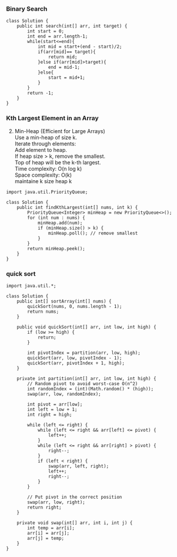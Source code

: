 ### Binary Search
```
class Solution {
    public int search(int[] arr, int target) {
        int start = 0;
        int end = arr.length-1;
        while(start<=end){
            int mid = start+(end - start)/2;
            if(arr[mid]== target){
                return mid;
            }else if(arr[mid]>target){
                end = mid-1;
            }else{
                start = mid+1;
            }
        }
        return -1;
    }
}
```
###  Kth Largest Element in an Array
2. Min-Heap (Efficient for Large Arrays)\
Use a min-heap of size k.\
Iterate through elements:\
Add element to heap.\
If heap size > k, remove the smallest.\
Top of heap will be the k-th largest.\
Time complexity: O(n log k)\
Space complexity: O(k)\
maintaine k size heap k
```
import java.util.PriorityQueue;

class Solution {
    public int findKthLargest(int[] nums, int k) {
        PriorityQueue<Integer> minHeap = new PriorityQueue<>();
        for (int num : nums) {
            minHeap.add(num);
            if (minHeap.size() > k) {
                minHeap.poll(); // remove smallest
            }
        }
        return minHeap.peek();
    }
}
```

###

### quick sort
```
import java.util.*;

class Solution {
    public int[] sortArray(int[] nums) {
        quickSort(nums, 0, nums.length - 1);
        return nums;
    }

    public void quickSort(int[] arr, int low, int high) {
        if (low >= high) {
            return;
        }

        int pivotIndex = partition(arr, low, high);
        quickSort(arr, low, pivotIndex - 1);
        quickSort(arr, pivotIndex + 1, high);
    }

    private int partition(int[] arr, int low, int high) {
        // Random pivot to avoid worst-case O(n^2)
        int randomIndex = (int)(Math.random() * (high));
        swap(arr, low, randomIndex);

        int pivot = arr[low];
        int left = low + 1;
        int right = high;

        while (left <= right) {
            while (left <= right && arr[left] <= pivot) {
                left++;
            }
            while (left <= right && arr[right] > pivot) {
                right--;
            }
            if (left < right) {
                swap(arr, left, right);
                left++;
                right--;
            }
        }

        // Put pivot in the correct position
        swap(arr, low, right);
        return right;
    }

    private void swap(int[] arr, int i, int j) {
        int temp = arr[i];
        arr[i] = arr[j];
        arr[j] = temp;
    }
}

```
